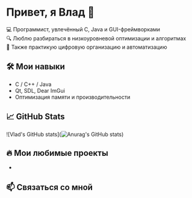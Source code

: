 # Привет, я Влад 👋

💻 Программист, увлечённый C, Java и GUI-фреймворками  
🔍 Люблю разбираться в низкоуровневой оптимизации и алгоритмах  
📸 Также практикую цифровую организацию и автоматизацию

## 🛠️ Мои навыки
- C / C++ / Java
- Qt, SDL, Dear ImGui
- Оптимизация памяти и производительности

## 📈 GitHub Stats
![Vlad's GitHub stats](![Anurag's GitHub stats](https://github-readme-stats.vercel.app/api?username=hacker2023beginner&show_icons=true&theme=radical))

## 🔥 Мои любимые проекты
- 

## 📫 Связаться со мной

